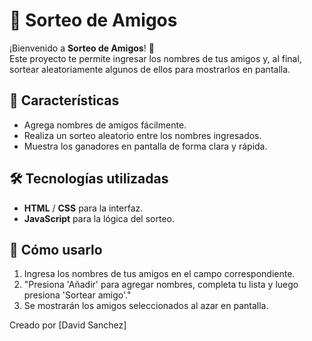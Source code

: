 # 🎲 Sorteo de Amigos

¡Bienvenido a **Sorteo de Amigos**! 🎉  
Este proyecto te permite ingresar los nombres de tus amigos y, al final, sortear aleatoriamente algunos de ellos para mostrarlos en pantalla.

## 🚀 Características

- Agrega nombres de amigos fácilmente.
- Realiza un sorteo aleatorio entre los nombres ingresados.
- Muestra los ganadores en pantalla de forma clara y rápida.

## 🛠️ Tecnologías utilizadas

- **HTML** / **CSS** para la interfaz.
- **JavaScript** para la lógica del sorteo.

## 🎯 Cómo usarlo

1. Ingresa los nombres de tus amigos en el campo correspondiente.
2. "Presiona 'Añadir' para agregar nombres, completa tu lista y luego presiona 'Sortear amigo'."
3. Se mostrarán los amigos seleccionados al azar en pantalla.

Creado por [David Sanchez]
